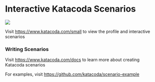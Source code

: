 # Interactive Katacoda Scenarios

[![](http://shields.katacoda.com/katacoda/small/count.svg)](https://www.katacoda.com/small "Get your profile on Katacoda.com")

Visit https://www.katacoda.com/small to view the profile and interactive scenarios

### Writing Scenarios
Visit https://www.katacoda.com/docs to learn more about creating Katacoda scenarios

For examples, visit https://github.com/katacoda/scenario-example
